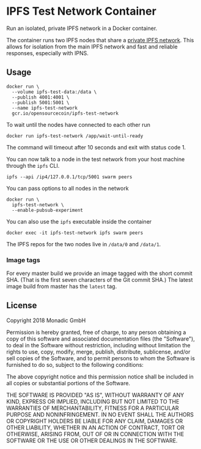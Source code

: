 IPFS Test Network Container
===========================

Run an isolated, private IPFS network in a Docker container.

The container runs two IPFS nodes that share a [private IPFS
network][ipfs-private-network]. This allows for isolation from the main IPFS
network and fast and reliable responses, especially with IPNS.

[ipfs-private-network]: https://github.com/ipfs/go-ipfs/blob/master/docs/experimental-features.md#private-networks

Usage
-----

```
docker run \
  --volume ipfs-test-data:/data \
  --publish 4001:4001 \
  --publish 5001:5001 \
  --name ipfs-test-network
  gcr.io/opensourcecoin/ipfs-test-network
```

To wait until the nodes have connected to each other run
```
docker run ipfs-test-network /app/wait-until-ready
```
The command will timeout after 10 seconds and exit with status code 1.


You can now talk to a node in the test network from your host machine through
the `ipfs` CLI.

```
ipfs --api /ip4/127.0.0.1/tcp/5001 swarm peers
```

You can pass options to all nodes in the network

```
docker run \
  ipfs-test-network \
  --enable-pubsub-experiment
```

You can also use the `ipfs` executable inside the container

```
docker exec -it ipfs-test-network ipfs swarm peers
```

The IPFS repos for the two nodes live in `/data/0` and `/data/1`.

### Image tags

For every master build we provide an image tagged with the short commit SHA.
(That is the first seven characters of the Git commit SHA.) The latest image
build from master has the `latest` tag.

License
-------

Copyright 2018 Monadic GmbH

Permission is hereby granted, free of charge, to any person obtaining a copy of
this software and associated documentation files (the "Software"), to deal in
the Software without restriction, including without limitation the rights to
use, copy, modify, merge, publish, distribute, sublicense, and/or sell copies of
the Software, and to permit persons to whom the Software is furnished to do so,
subject to the following conditions:

The above copyright notice and this permission notice shall be included in all
copies or substantial portions of the Software.

THE SOFTWARE IS PROVIDED "AS IS", WITHOUT WARRANTY OF ANY KIND, EXPRESS OR
IMPLIED, INCLUDING BUT NOT LIMITED TO THE WARRANTIES OF MERCHANTABILITY, FITNESS
FOR A PARTICULAR PURPOSE AND NONINFRINGEMENT. IN NO EVENT SHALL THE AUTHORS OR
COPYRIGHT HOLDERS BE LIABLE FOR ANY CLAIM, DAMAGES OR OTHER LIABILITY, WHETHER
IN AN ACTION OF CONTRACT, TORT OR OTHERWISE, ARISING FROM, OUT OF OR IN
CONNECTION WITH THE SOFTWARE OR THE USE OR OTHER DEALINGS IN THE SOFTWARE.
